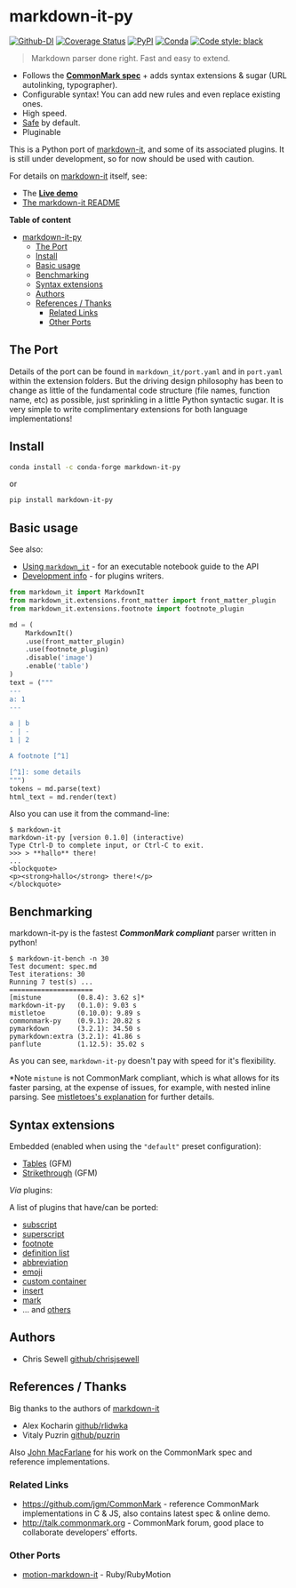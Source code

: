 # markdown-it-py

[![Github-DI][github-ci]][github-link]
[![Coverage Status][codecov-badge]][codecov-link]
[![PyPI][pypi-badge]][pypi-link]
[![Conda][conda-badge]][conda-link]
[![Code style: black][black-badge]][black-link]

> Markdown parser done right. Fast and easy to extend.

- Follows the __[CommonMark spec]__ + adds syntax extensions & sugar (URL autolinking, typographer).
- Configurable syntax! You can add new rules and even replace existing ones.
- High speed.
- [Safe][security-doc] by default.
- Pluginable


This is a Python port of [markdown-it],
and some of its associated plugins.
It is still under development, so for now should be used with caution.

For details on [markdown-it] itself, see:

- The __[Live demo](https://markdown-it.github.io)__
- [The markdown-it README][markdown-it-readme]


__Table of content__

- [markdown-it-py](#markdown-it-py)
  - [The Port](#the-port)
  - [Install](#install)
  - [Basic usage](#basic-usage)
  - [Benchmarking](#benchmarking)
  - [Syntax extensions](#syntax-extensions)
  - [Authors](#authors)
  - [References / Thanks](#references--thanks)
    - [Related Links](#related-links)
    - [Other Ports](#other-ports)


## The Port

Details of the port can be found in `markdown_it/port.yaml` and in `port.yaml`
within the extension folders. But the driving design philosophy has been to change as little of the
fundamental code structure (file names, function name, etc) as possible, just sprinkling in a little Python syntactic sugar.
It is very simple to write complimentary extensions for both language implementations!


## Install

```bash
conda install -c conda-forge markdown-it-py
```

or

```bash
pip install markdown-it-py
```


## Basic usage

See also:

- [Using `markdown_it`][using] - for an executable notebook guide to the API
- [Development info] - for plugins writers.

```python
from markdown_it import MarkdownIt
from markdown_it.extensions.front_matter import front_matter_plugin
from markdown_it.extensions.footnote import footnote_plugin

md = (
    MarkdownIt()
    .use(front_matter_plugin)
    .use(footnote_plugin)
    .disable('image')
    .enable('table')
)
text = ("""
---
a: 1
---

a | b
- | -
1 | 2

A footnote [^1]

[^1]: some details
""")
tokens = md.parse(text)
html_text = md.render(text)
```

Also you can use it from the command-line:

```console
$ markdown-it
markdown-it-py [version 0.1.0] (interactive)
Type Ctrl-D to complete input, or Ctrl-C to exit.
>>> > **hallo** there!
...
<blockquote>
<p><strong>hallo</strong> there!</p>
</blockquote>
```

## Benchmarking

markdown-it-py is the fastest _**CommonMark compliant**_ parser written in python!

```console
$ markdown-it-bench -n 30
Test document: spec.md
Test iterations: 30
Running 7 test(s) ...
=====================
[mistune         (0.8.4): 3.62 s]*
markdown-it-py   (0.1.0): 9.03 s
mistletoe        (0.10.0): 9.89 s
commonmark-py    (0.9.1): 20.82 s
pymarkdown       (3.2.1): 34.50 s
pymarkdown:extra (3.2.1): 41.86 s
panflute         (1.12.5): 35.02 s
```

As you can see, `markdown-it-py` doesn't pay with speed for it's flexibility.

\*Note `mistune` is not CommonMark compliant, which is what allows for its
faster parsing, at the expense of issues, for example, with nested inline parsing.
See [mistletoes's explanation](https://github.com/miyuchina/mistletoe#performance)
for further details.


## Syntax extensions

Embedded (enabled when using the `"default"` preset configuration):

- [Tables](https://help.github.com/articles/organizing-information-with-tables/) (GFM)
- [Strikethrough](https://help.github.com/articles/basic-writing-and-formatting-syntax/#styling-text) (GFM)

*Via* plugins:

A list of plugins that have/can be ported:

- [subscript](https://github.com/markdown-it/markdown-it-sub)
- [superscript](https://github.com/markdown-it/markdown-it-sup)
- [footnote](https://github.com/markdown-it/markdown-it-footnote)
- [definition list](https://github.com/markdown-it/markdown-it-deflist)
- [abbreviation](https://github.com/markdown-it/markdown-it-abbr)
- [emoji](https://github.com/markdown-it/markdown-it-emoji)
- [custom container](https://github.com/markdown-it/markdown-it-container)
- [insert](https://github.com/markdown-it/markdown-it-ins)
- [mark](https://github.com/markdown-it/markdown-it-mark)
- ... and [others](https://www.npmjs.org/browse/keyword/markdown-it-plugin)


## Authors

- Chris Sewell [github/chrisjsewell](https://github.com/chrisjsewell)

## References / Thanks

Big thanks to the authors of [markdown-it]

- Alex Kocharin [github/rlidwka](https://github.com/rlidwka)
- Vitaly Puzrin [github/puzrin](https://github.com/puzrin)

Also [John MacFarlane](https://github.com/jgm) for his work on the
CommonMark spec and reference implementations.

### Related Links

- https://github.com/jgm/CommonMark - reference CommonMark implementations in C & JS,
  also contains latest spec & online demo.
- http://talk.commonmark.org - CommonMark forum, good place to collaborate
  developers' efforts.

### Other Ports

- [motion-markdown-it](https://github.com/digitalmoksha/motion-markdown-it) - Ruby/RubyMotion


[github-ci]: https://github.com/ExecutableBookProject/markdown-it-py/workflows/Python%20package/badge.svg?branch=master
[github-link]: https://github.com/ExecutableBookProject/markdown-it-py
[pypi-badge]: https://img.shields.io/pypi/v/markdown-it-py.svg
[pypi-link]: https://pypi.org/project/markdown-it-py
[conda-badge]: https://anaconda.org/conda-forge/markdown-it-py/badges/version.svg
[conda-link]: https://anaconda.org/conda-forge/markdown-it-py
[codecov-badge]: https://codecov.io/gh/ExecutableBookProject/markdown-it-py/branch/master/graph/badge.svg
[codecov-link]: https://codecov.io/gh/ExecutableBookProject/markdown-it-py
[black-badge]: https://img.shields.io/badge/code%20style-black-000000.svg
[black-link]: https://github.com/ambv/black

[CommonMark spec]: http://spec.commonmark.org/
[markdown-it]: https://github.com/markdown-it/markdown-it
[markdown-it-readme]: https://github.com/markdown-it/markdown-it/blob/master/README.md
[security-doc]: https://github.com/ExecutableBookProject/markdown-it-py/tree/master/docs/security.md
[using]: https://github.com/ExecutableBookProject/markdown-it-py/tree/master/docs/using.md
[Development info]: https://github.com/ExecutableBookProject/markdown-it-py/tree/master/docs/development.md
